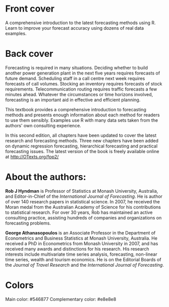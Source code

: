 # Front cover

A comprehensive introduction to the latest forecasting methods using R. Learn to improve your forecast accuracy using dozens of real data examples.

# Back cover

Forecasting is required in many situations. Deciding whether to build another power generation plant in the next five years requires forecasts of future demand. Scheduling staff in a call centre next week requires forecasts of call volumes. Stocking an inventory requires forecasts of stock requirements. Telecommunication routing requires traffic forecasts a few minutes ahead. Whatever the circumstances or time horizons involved, forecasting is an important aid in effective and efficient planning.

This textbook provides a comprehensive introduction to forecasting methods and presents enough information about each method for readers to use them sensibly. Examples use R with many data sets taken from the authors' own consulting experience.

In this second edition, all chapters have been updated to cover the latest research and forecasting methods. Three new chapters have been added on dynamic regression forecasting, hierarchical forecasting and practical forecasting issues. The latest version of the book is freely available online at http://OTexts.org/fpp2/

# About the authors:

**Rob J Hyndman** is Professor of Statistics at Monash University, Australia, and Editor-in-Chief of the *International Journal of Forecasting*. He is author of over 140 research papers in statistical science. In 2007, he received the Moran medal from the Australian Academy of Science for his contributions to statistical research. For over 30 years, Rob has maintained an active consulting practice, assisting hundreds of companies and organizations on forecasting problems.

**George Athana­sopou­los** is an Associate Professor in the Department of Econometrics and Business Statistics at Monash University, Australia. He received a PhD in Econometrics from Monash University in 2007, and has received many awards and distinctions for his research. His research interests include multivariate time series analysis, forecasting, non-linear time series, wealth and tourism economics. He is on the Editorial Boards of the *Journal of Travel Research* and the *International Journal of Forecasting*.

# Colors

Main color: #546877
Complementary color: #e8e8e8

